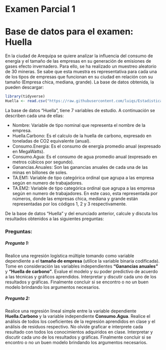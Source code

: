 Examen Parcial 1
================

# Base de datos para el examen: Huella

En la ciudad de Arequipa se quiere analizar la influencia del consumo de
energía y el tamaño de las empresas en su generación de emisiones de
gases efecto invernadero. Para ello, se ha realizado un muestreo
aleatorio de 30 mineras. Se sabe que esta muestra es representativa para
cada una de los tipos de empresas que funcionan en su ciudad en relación
con su tamaño (Empresa chica, mediana, grande). La base de datos
obtenida, la pueden descargar:

``` r
library(tidyverse)
Huella <- read.csv("https://raw.githubusercontent.com/luiqs/Estadistica-Aplicada/main/PDB/Huella.csv")
```

La base de datos “Huella”, tiene 7 variables de estudio. A continuación
se describen cada una de ellas:

-   Nombre: Variable de tipo nominal que representa el nombre de la
    empresa.
-   Huella.Carbono: Es el calculo de la huella de carbono, expresado en
    toneladas de CO2 equivalente (anual).
-   Consumo.Energia: Es el consumo de energía promedio anual (expresado
    en MegaWatts).
-   Consumo.Agua: Es el consumo de agua promedio anual (expresado en
    metros cúbicos por segundo).
-   Ganancias.Anuales: Son las ganancias anuales de cada una de las
    minas en billones de soles.
-   TA.EM1: Variable de tipo categórica ordinal que agrupa a las empresa
    según en numero de trabajadores.
-   TA.EM2: Variable de tipo categórica ordinal que agrupa a las empresa
    según en numero de trabajadores. En este caso, esta representada por
    números, donde las empresas chica, mediana y grande están
    representadas por los códigos 1, 2 y 3 respectivamente.

De la base de datos “Huella” y del enunciado anterior, calcule y discuta
los resultados obtenidos a las siguientes preguntas:

### Preguntas:

##### Pregunta 1:

Realice una regresión logística múltiple tomando como variable
dependiente a el **tamaño de empresa** (utilice la variable binaria
codificada). Tome en consideración las variables independientes
**“Ganancias anuales”** y **“Huella de carbono”**. Evalue el modelo y su
poder predictivo de acuerdo a las técnicas y gráficos aprendidos.
Interpretar y discutir cada uno de los resultados y gráficas. Finalmente
concluir si se encontro o no un buen modelo brindando los argumentos
necesarios.

##### Pregunta 2:

Realice una regresión lineal simple entre la variable dependiente
**Huella.Carbono** y la variable independiente **Consumo.Agua**. Realice
el análisis de todos los coeficientes de la regresión aprendidos en
clase y el análisis de residuos respectivo. No olvide graficar e
interprete cada resultado con todos los conocimientos adquiridos en
clase. Interpretar y discutir cada uno de los resultados y gráficas.
Finalmente concluir si se encontro o no un buen modelo brindando los
argumentos necesarios.
